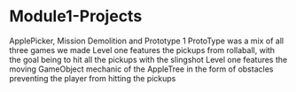 # Module1-Projects
 ApplePicker, Mission Demolition and Prototype 1
ProtoType was a mix of all three games we made
Level one features the pickups from rollaball, with the goal being to hit all the pickups with the slingshot
Level one features the moving GameObject mechanic of the AppleTree in the form of obstacles preventing the player from hitting the pickups
